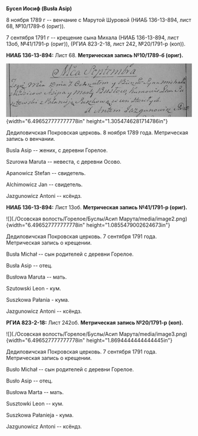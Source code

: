 **Бусел Иосиф (Busła Asip)**

8 ноября 1789 г -- венчание с Марутой Шуровой (НИАБ 136-13-894, лист 68,
№10/1789-б (ориг)).

7 сентября 1791 г -- крещение сына Михала (НИАБ 136-13-894, лист 13об,
№41/1791-р (ориг)), (РГИА 823-2-18, лист 242, №20/1791-р (коп)).

**НИАБ 136-13-894:** Лист 68. **Метрическая запись №10/1789-б (ориг).**

![](./media/1b2718587337466b6bf4be06ac8cfb55146d6ff7.png){width="6.496527777777778in"
height="1.3054746281714786in"}

Дедиловичская Покровская церковь. 8 ноября 1789 года. Метрическая запись
о венчании.

Busla Asip -- жених, с деревни Горелое.

Szurowa Maruta -- невеста, с деревни Осово.

Apanowicz Stefan -- свидетель.

Alchimowicz Jan -- свидетель.

Jazgunowicz Antoni -- ксёндз.

**НИАБ 136-13-894:** Лист 13об. **Метрическая запись №41/1791-р
(ориг).**

![](./Осовская волость/Горелое/Буслы/Асип Марута/media/image2.png){width="6.496527777777778in"
height="1.0855479002624673in"}

Дедиловичская Покровская церковь. 7 сентября 1791 года. Метрическая
запись о крещении.

Busła Michał -- сын родителей с деревни Горелое.

Busła Asip -- отец.

Busłowa Maruta -- мать.

Szutowski Leon - кум.

Suszkowa Pałania - кума.

Jazgunowicz Antoni -- ксёндз.

**РГИА 823-2-18:** Лист 242об. **Метрическая запись №20/1791-р (коп).**

![](./Осовская волость/Горелое/Буслы/Асип Марута/media/image3.png){width="6.496527777777778in"
height="1.8694444444444445in"}

Дедиловичская Покровская церковь. 7 сентября 1791 года. Метрическая
запись о крещении.

Busło Michał -- сын родителей с деревни Горелое.

Busło Asip -- отец.

Busłowa Marta -- мать.

Susztowki Leon -- кум.

Suszkowa Pałanieja - кума.

Jazgunowicz Antoni -- ксёндз.
